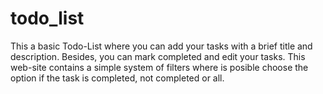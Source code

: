 # todo_list
This a basic Todo-List where you can add your tasks with a brief title and description. Besides, you can mark completed and edit your tasks. This web-site contains a simple system of filters where is posible choose the option if the task is completed, not completed or all. 
